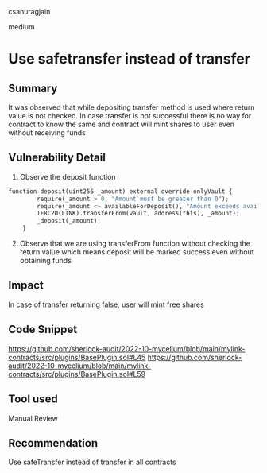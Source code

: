 csanuragjain

medium

# Use safetransfer instead of transfer

## Summary
It was observed that while depositing transfer method is used where return value is not checked. In case transfer is not successful there is no way for contract to know the same and contract will mint shares to user even without receiving funds

## Vulnerability Detail
1. Observe the deposit function

```python
function deposit(uint256 _amount) external override onlyVault {
        require(_amount > 0, "Amount must be greater than 0");
        require(_amount <= availableForDeposit(), "Amount exceeds available capacity");
        IERC20(LINK).transferFrom(vault, address(this), _amount);
        _deposit(_amount);
    }
```

2. Observe that we are using transferFrom function without checking the return value which means deposit will be marked success even without obtaining funds
## Impact
In case of transfer returning false, user will mint free shares

## Code Snippet
https://github.com/sherlock-audit/2022-10-mycelium/blob/main/mylink-contracts/src/plugins/BasePlugin.sol#L45
https://github.com/sherlock-audit/2022-10-mycelium/blob/main/mylink-contracts/src/plugins/BasePlugin.sol#L59

## Tool used
Manual Review

## Recommendation
Use safeTransfer instead of transfer in all contracts